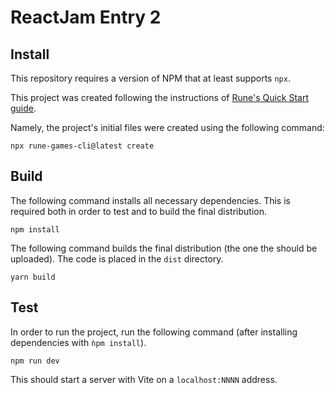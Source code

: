 # ReactJam Entry 2

## Install

This repository requires a version of NPM that at least supports `npx`.

This project was created following the instructions of [Rune's Quick Start guide](https://developers.rune.ai/docs/quick-start/#install).

Namely, the project's initial files were created using the following command:

```
npx rune-games-cli@latest create
```

## Build

The following command installs all necessary dependencies. This is required both in order to test and to build the final distribution.

```
npm install
```

The following command builds the final distribution (the one the should be uploaded). The code is placed in the `dist` directory.

```
yarn build
```

## Test

In order to run the project, run the following command (after installing dependencies with `ǹpm install`).

```
npm run dev
```

This should start a server with Vite on a `localhost:NNNN` address.
